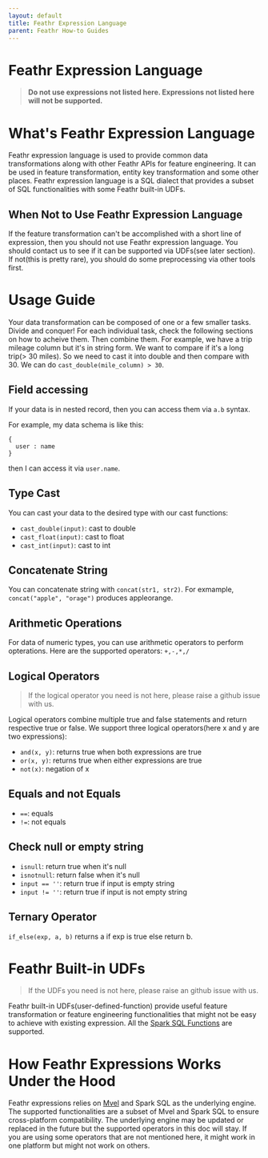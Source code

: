 ```yaml
---
layout: default
title: Feathr Expression Language
parent: Feathr How-to Guides
---
```


# Feathr Expression Language

> **Do not use expressions not listed here. Expressions not listed here will not be supported.**

# What's Feathr Expression Language

Feathr expression language is used to provide common data transformations along with other Feathr APIs for feature engineering. It can be used in feature transformation, entity key transformation and some other places. Feathr expression language is a SQL dialect that provides a subset of SQL functionalities with some Feathr built-in UDFs.

## When Not to Use Feathr Expression Language

If the feature transformation can't be accomplished with a short line of expression, then you should not use Feathr expression language. You should contact us to see if it can be supported via UDFs(see later section). If not(this is pretty rare), you should do some preprocessing via other tools first.

# Usage Guide

Your data transformation can be composed of one or a few smaller tasks. Divide and conquer! For each individual task, check the following sections on how to acheive them. Then combine them. For example, we have a trip mileage column but it's in string form. We want to compare if it's a long trip(> 30 miles). So we need to cast it into double and then compare with 30. We can do `cast_double(mile_column) > 30`.

## Field accessing

If your data is in nested record, then you can access them via `a.b` syntax.

For example, my data schema is like this:

```
{
  user : name
}
```

then I can access it via `user.name`.

## Type Cast

You can cast your data to the desired type with our cast functions:

- `cast_double(input)`: cast to double
- `cast_float(input)`: cast to float
- `cast_int(input)`: cast to int

## Concatenate String

You can concatenate string with `concat(str1, str2)`. For exmample, `concat("apple", "orage")` produces appleorange.

## Arithmetic Operations

For data of numeric types, you can use arithmetic operators to perform opterations. Here are the supported operators: `+,-,*,/`

## Logical Operators

> If the logical operator you need is not here, please raise a github issue with us.

Logical operators combine multiple true and false statements and return respective true or false. We support three logical operators(here x and y are two expressions):

- `and(x, y)`: returns true when both expressions are true
- `or(x, y)`: returns true when either expressions are true
- `not(x)`: negation of x

## Equals and not Equals

- `==`: equals
- `!=`: not equals

## Check null or empty string

- `isnull`: return true when it's null
- `isnotnull`: return false when it's null
- `input == ''`: return true if input is empty string
- `input != ''`: return true if input is not empty string

## Ternary Operator

`if_else(exp, a, b)` returns a if exp is true else return b.

# Feathr Built-in UDFs

> If the UDFs you need is not here, please raise an github issue with us.

Feathr built-in UDFs(user-defined-function) provide useful feature transformation or feature engineering functionalities that might not be easy to achieve with existing expression. All the [Spark SQL Functions](https://spark.apache.org/docs/latest/api/sql/index.html) are supported.

# How Feathr Expressions Works Under the Hood

Feathr expressions relies on [Mvel](http://mvel.documentnode.com/) and Spark SQL as the underlying engine. The supported functionalities are a subset of Mvel and Spark SQL to ensure cross-platform compatibility. The underlying engine may be updated or replaced in the future but the supported operators in this doc will stay. If you are using some operators that are not mentioned here, it might work in one platform but might not work on others.
